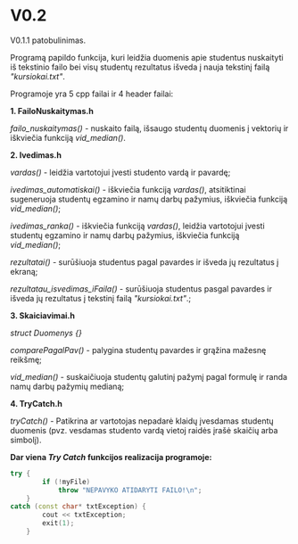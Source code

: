 # V0.2
V0.1.1 patobulinimas.

Programą papildo funkcija, kuri leidžia duomenis apie studentus nuskaityti iš tekstinio failo bei visų studentų rezultatus išveda į nauja tekstinį failą _"kursiokai.txt"_.

Programoje yra 5 cpp failai ir 4 header failai:

**1. FailoNuskaitymas.h**

_failo_nuskaitymas()_ - nuskaito failą, išsaugo studentų duomenis į vektorių ir iškviečia funkciją _vid_median()_.

**2. Ivedimas.h** 

_vardas()_ - leidžia vartotojui įvesti studento vardą ir pavardę;

_ivedimas_automatiskai()_ - iškviečia funkciją _vardas()_, atsitiktinai sugeneruoja studentų egzamino ir namų darbų pažymius, iškviečia funkciją _vid_median()_;

_ivedimas_ranka()_ - iškviečia funkciją _vardas()_, leidžia vartotojui įvesti studentų egzamino ir namų darbų pažymius, iškviečia funkciją _vid_median()_;

_rezultatai()_ - surūšiuoja studentus pagal pavardes ir išveda jų rezultatus į ekraną;

_rezultatau_isvedimas_iFaila()_ - surūšiuoja studentus pasgal pavardes ir išveda jų rezultatus į tekstinį failą _"kursiokai.txt"_.;

**3. Skaiciavimai.h**

_struct Duomenys {}_

_comparePagalPav()_ - palygina studentų pavardes ir grąžina mažesnę reikšmę;

_vid_median()_ - suskaičiuoja studentų galutinį pažymį pagal formulę ir randa namų darbų pažymių medianą;

**4. TryCatch.h** 

_tryCatch()_ - Patikrina ar vartotojas nepadarė klaidų įvesdamas studentų duomenis (pvz. vesdamas studento vardą vietoj raidės įrašė skaičių arba simbolį).

**Dar viena _Try Catch_ funkcijos realizacija programoje:** 
```C++
try {
        if (!myFile)
            throw "NEPAVYKO ATIDARYTI FAILO!\n";
    }
catch (const char* txtException) {
        cout << txtException;
        exit(1);
    }
```

